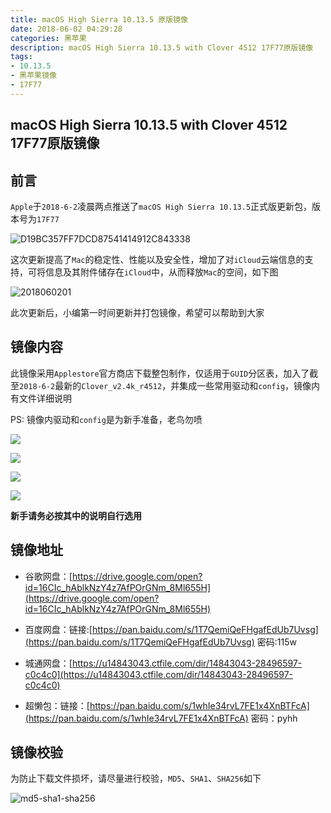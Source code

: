 ```yaml
---
title: macOS High Sierra 10.13.5 原版镜像
date: 2018-06-02 04:29:28
categories: 黑苹果
description: macOS High Sierra 10.13.5 with Clover 4512 17F77原版镜像
tags:
- 10.13.5
- 黑苹果镜像
- 17F77
---
```


## macOS High Sierra 10.13.5 with Clover 4512 17F77原版镜像
<!--more-->

## 前言
`Apple`于`2018-6-2`凌晨两点推送了`macOS High Sierra 10.13.5`正式版更新包，版本号为`17F77`

![D19BC357FF7DCD87541414912C843338](http://ovefvi4g3.bkt.clouddn.com/D19BC357FF7DCD87541414912C843338.jpg)

这次更新提高了`Mac`的稳定性、性能以及安全性，增加了对`iCloud`云端信息的支持，可将信息及其附件储存在`iCloud`中，从而释放`Mac`的空间，如下图

![2018060201](http://ovefvi4g3.bkt.clouddn.com/2018060201.jpg)

此次更新后，小编第一时间更新并打包镜像，希望可以帮助到大家

## 镜像内容
此镜像采用`Applestore`官方商店下载整包制作，仅适用于`GUID`分区表，加入了截至`2018-6-2`最新的`Clover_v2.4k_r4512`，并集成一些常用驱动和`config`，镜像内有文件详细说明

PS: 镜像内驱动和`config`是为新手准备，老鸟勿喷

![](http://ovefvi4g3.bkt.clouddn.com/15278858762316.jpg)

![](http://ovefvi4g3.bkt.clouddn.com/15278858852870.jpg)

![](http://ovefvi4g3.bkt.clouddn.com/15278858977503.jpg)

![](http://ovefvi4g3.bkt.clouddn.com/15278859249547.jpg)

**新手请务必按其中的说明自行选用**

## 镜像地址
- 谷歌网盘：[https://drive.google.com/open?id=16CIc_hAblkNzY4z7AfPOrGNm_8Ml655H](https://drive.google.com/open?id=16CIc_hAblkNzY4z7AfPOrGNm_8Ml655H)
- 百度网盘：链接:[https://pan.baidu.com/s/1T7QemiQeFHgafEdUb7Uvsg](https://pan.baidu.com/s/1T7QemiQeFHgafEdUb7Uvsg)  密码:115w
- 城通网盘：[https://u14843043.ctfile.com/dir/14843043-28496597-c0c4c0](https://u14843043.ctfile.com/dir/14843043-28496597-c0c4c0)

- 超懒包：链接：[https://pan.baidu.com/s/1whIe34rvL7FE1x4XnBTFcA](https://pan.baidu.com/s/1whIe34rvL7FE1x4XnBTFcA) 密码：pyhh

## 镜像校验
为防止下载文件损坏，请尽量进行校验，`MD5`、`SHA1`、`SHA256`如下

![md5-sha1-sha256](http://ovefvi4g3.bkt.clouddn.com/md5-sha1-sha256.png)


